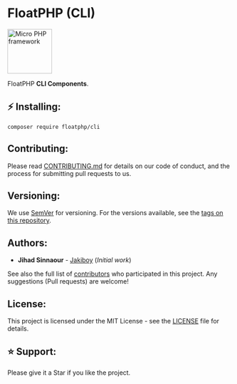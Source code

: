# FloatPHP (CLI)

<img src="https://www.floatphp.com/assets/img/floatphp.png" width="100" alt="Micro PHP framework">

FloatPHP **CLI Components**.

## ⚡ Installing:

```
composer require floatphp/cli
```

## Contributing:

Please read [CONTRIBUTING.md](https://github.com/floatphp/Cli/blob/master/CONTRIBUTING.md) for details on our code of conduct, and the process for submitting pull requests to us.

## Versioning:

We use [SemVer](http://semver.org/) for versioning. For the versions available, see the [tags on this repository](https://github.com/floatphp/Cli/tags). 

## Authors:

* **Jihad Sinnaour** - [Jakiboy](https://github.com/Jakiboy) (*Initial work*)

See also the full list of [contributors](https://github.com/floatphp/Cli/contributors) who participated in this project. Any suggestions (Pull requests) are welcome!

## License:

This project is licensed under the MIT License - see the [LICENSE](https://github.com/floatphp/Cli/blob/master/LICENSE) file for details.

## ⭐ Support:

Please give it a Star if you like the project.
